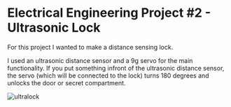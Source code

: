# Electrical Engineering Project #2 - Ultrasonic Lock

For this project I wanted to make a distance sensing lock.

I used an ultrasonic distance sensor and a 9g servo for the main functionality. If you put something infront of the ultrasonic distance sensor, the servo (which will be connected to the lock) turns 180 degrees and unlocks the door or secret compartment.

![ultralock]()
